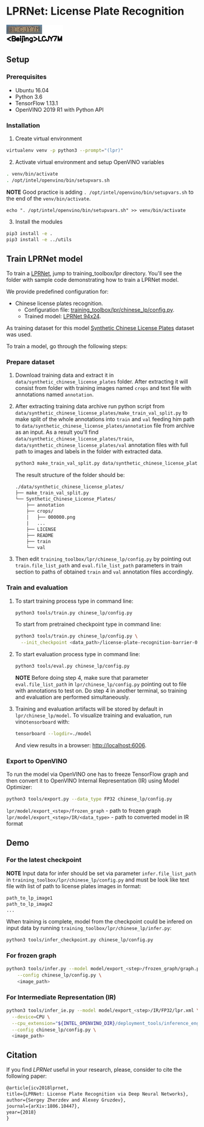 # LPRNet: License Plate Recognition

![](./lpr.png)

## Setup

### Prerequisites

* Ubuntu 16.04
* Python 3.6
* TensorFlow 1.13.1
* OpenVINO 2019 R1 with Python API


### Installation

1. Create virtual environment
```bash
virtualenv venv -p python3 --prompt="(lpr)"
```

2. Activate virtual environment and setup OpenVINO variables
```bash
. venv/bin/activate
. /opt/intel/openvino/bin/setupvars.sh
```
**NOTE** Good practice is adding `. /opt/intel/openvino/bin/setupvars.sh` to the end of the `venv/bin/activate`.
```
echo ". /opt/intel/openvino/bin/setupvars.sh" >> venv/bin/activate
```

3. Install the modules
```bash
pip3 install -e .
pip3 install -e ../utils
```


## Train LPRNet model

To train a [LPRNet](https://arxiv.org/abs/1806.10447), jump to
training_toolbox/lpr directory. You'll see the folder with sample code
demonstrating how to train a LPRNet model.

We provide predefined configuration for:
* Chinese license plates recognition.
  - Configuration file: [training_toolbox/lpr/chinese_lp/config.py](chinese_lp/config.py).
  - Trained model: [LPRNet 94x24](https://download.01.org/opencv/openvino_training_extensions/models/license_plate_recognition/license-plate-recognition-barrier-0007.tar.gz).

As training dataset for this model [Synthetic Chinese License Plates](https://download.01.org/opencv/openvino_training_extensions/datasets/license_plate_recognition/Synthetic_Chinese_License_Plates.tar.gz) dataset was used.

To train a model, go through the following steps:


### Prepare dataset

1. Download training data and extract it in `data/synthetic_chinese_license_plates` folder. After extracting it will
    consist from folder with training images named `crops` and text file with annotations named `annotation`.

2. After extracting training data archive run python script from
    `data/synthetic_chinese_license_plates/make_train_val_split.py` to make split of
    the whole annotations into `train` and `val` feeding him path to `data/synthetic_chinese_license_plates/annotation`
    file from archive as an input. As a result you'll find `data/synthetic_chinese_license_plates/train`,
    `data/synthetic_chinese_license_plates/val` annotation files with full path to images and labels in the folder
    with extracted data.

    ```bash
    python3 make_train_val_split.py data/synthetic_chinese_license_plates/annotation
    ```

    The result structure of the folder should be:
    ```
    ./data/synthetic_chinese_license_plates/
    ├── make_train_val_split.py
    └── Synthetic_Chinese_License_Plates/
        ├── annotation
        ├── crops/
        │   ├── 000000.png
        |   ...
        ├── LICENSE
        ├── README
        ├── train
        └── val
    ```

3. Then edit `training_toolbox/lpr/chinese_lp/config.py` by pointing out
    `train.file_list_path` and `eval.file_list_path`
    parameters in train section to paths of obtained `train` and `val`
    annotation files accordingly.


### Train and evaluation

1. To start training process type in command line:
    ```bash
    python3 tools/train.py chinese_lp/config.py
    ```

    To start from pretrained checkpoint type in command line:
    ```bash
    python3 tools/train.py chinese_lp/config.py \
      --init_checkpoint <data_path>/license-plate-recognition-barrier-0007/model.ckpt
    ```

2. To start evaluation process type in command line:
    ```bash
    python3 tools/eval.py chinese_lp/config.py
    ```

    **NOTE** Before doing step 4, make sure that parameter `eval.file_list_path` in
    `lpr/chinese_lp/config.py` pointing out to file with
    annotations to test on. Do step 4 in another terminal, so training and
    evaluation are performed simultaneously.


3. Training and evaluation artifacts will be stored by default in `lpr/chinese_lp/model`.
   To visualize training and evaluation, run vino`tensorboard` with:

    ```bash
    tensorboard --logdir=./model
    ```

    And view results in a browser: [http://localhost:6006](http://localhost:6006).


### Export to OpenVINO

To run the model via OpenVINO one has to freeze TensorFlow graph and
then convert it to OpenVINO Internal Representation (IR) using Model Optimizer:

```Bash
python3 tools/export.py --data_type FP32 chinese_lp/config.py
```

`lpr/model/export_<step>/frozen_graph` - path to frozen graph
`lpr/model/export_<step>/IR/<data_type>` - path to converted model in IR format

## Demo

### For the latest checkpoint

**NOTE** Input data for infer should be set via parameter `infer.file_list_path` in
`training_toolbox/lpr/chinese_lp/config.py` and must be look like text file
with list of path to license plates images in format:
```
path_to_lp_image1
path_to_lp_image2
...
```

When training is complete, model from the checkpoint could be infered on
input data by running `training_toolbox/lpr/chinese_lp/infer.py`:

```Bash
python3 tools/infer_checkpoint.py chinese_lp/config.py
```

### For frozen graph
```Bash
python3 tools/infer.py --model model/export_<step>/frozen_graph/graph.pb.frozen \
    --config chinese_lp/config.py \
    <image_path>
```

### For Intermediate Representation (IR)
```Bash
python3 tools/infer_ie.py --model model/export_<step>/IR/FP32/lpr.xml \
  --device=CPU \
  --cpu_extension="${INTEL_OPENVINO_DIR}/deployment_tools/inference_engine/lib/intel64/libcpu_extension_avx2.so" \
  --config chinese_lp/config.py \
  <image_path>
```


## Citation

If you find *LPRNet* useful in your research, please, consider to cite the following paper:

```
@article{icv2018lprnet,
title={LPRNet: License Plate Recognition via Deep Neural Networks},
author={Sergey Zherzdev and Alexey Gruzdev},
journal={arXiv:1806.10447},
year={2018}
}
```
